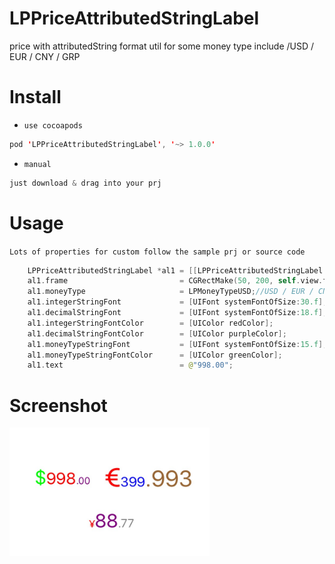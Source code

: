 # LPPriceAttributedStringLabel
price with attributedString format util for some money type include /USD / EUR / CNY / GRP

# Install
- `use cocoapods`
```swift
pod 'LPPriceAttributedStringLabel', '~> 1.0.0'
```

- `manual`
```swift
just download & drag into your prj
```

# Usage
`Lots of properties for custom follow the sample prj or source code`
```swift
    LPPriceAttributedStringLabel *al1 = [[LPPriceAttributedStringLabel alloc] init];
    al1.frame                         = CGRectMake(50, 200, self.view.frame.size.width, 50);
    al1.moneyType                     = LPMoneyTypeUSD;//USD / EUR / CNY / GRP
    al1.integerStringFont             = [UIFont systemFontOfSize:30.f];
    al1.decimalStringFont             = [UIFont systemFontOfSize:18.f];
    al1.integerStringFontColor        = [UIColor redColor];
    al1.decimalStringFontColor        = [UIColor purpleColor];
    al1.moneyTypeStringFont           = [UIFont systemFontOfSize:15.f];
    al1.moneyTypeStringFontColor      = [UIColor greenColor];
    al1.text                          = @"998.00";
```

# Screenshot
<img src="screenshot.png" width="320">
